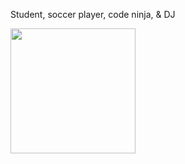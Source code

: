 Student, soccer player, code ninja, & DJ

<img src='https://fbcdn-sphotos-a.akamaihd.net/hphotos-ak-ash4/293064_2162976406125_1598040055_32163649_7878984_n.jpg' height='200px' width='200px'></img>